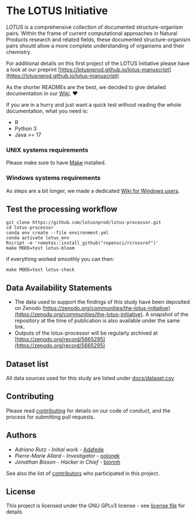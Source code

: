 # The LOTUS Initiative

*LOTUS* is a comprehensive collection of documented structure-organism pairs.
Within the frame of current computational approaches in Natural Products research and related fields, 
these documented structure-organism pairs should allow a more complete understanding of organisms and their chemistry.

For additional details on this first project of the LOTUS Initiative please have a look at our preprint [https://lotusnprod.github.io/lotus-manuscript](https://lotusnprod.github.io/lotus-manuscript)

As the shorter READMEs are the best, we decided to give detailed documentation in our [Wiki](https://github.com/lotusnprod/lotus-processor/wiki). ❤️

If you are in a hurry and just want a quick test without reading the whole documentation, what you need is:

- R
- Python 3
- Java >= 17

### UNIX systems requirements

Please make sure to have [Make](https://www.gnu.org/software/make) installed.

### Windows systems requirements

As steps are a bit longer, we made a dedicated [Wiki for Windows users](https://github.com/lotusnprod/lotus-processor/wiki/Windows-users).



## Test the processing workflow
```
git clone https://github.com/lotusnprod/lotus-processor.git
cd lotus-processor
conda env create --file environment.yml
conda activate lotus_env
Rscript -e 'remotes::install_github("ropensci/rcrossref")'
make MODE=test lotus-bloom
```

if everything worked smoothly you can then:

```
make MODE=test lotus-check
```

## Data Availability Statements

- The data used to support the findings of this study have been deposited on Zenodo [https://zenodo.org/communities/the-lotus-initiative](https://zenodo.org/communities/the-lotus-initiative).
A snapshot of the repository at the time of publication is also available under the same link.
- Outputs of the lotus-processor will be regularly archived at [https://zenodo.org/record/5665295](https://zenodo.org/record/5665295)


## Dataset list

All data sources used for this study are listed under [docs/dataset.csv](docs/dataset.csv)

## Contributing

Please read [contributing](CONTRIBUTING.md) for details on our code of conduct, and the process for submitting pull requests.

## Authors

- *Adriano Rutz* - _Initial work_ - [Adafede](https://github.com/Adafede)
- *Pierre-Marie Allard* - _Investigator_ - [oolonek](https://github.com/oolonek)
- *Jonathan Bisson* - _Hacker in Chief_ - [bjonnh](https://github.com/bjonnh)

See also the list of [contributors](https://github.com/lotusnprod/lotus-processor/graphs/contributors) who participated in this project.

## License

This project is licensed under the GNU GPLv3 license - see [license file](LICENSE.md) for details
